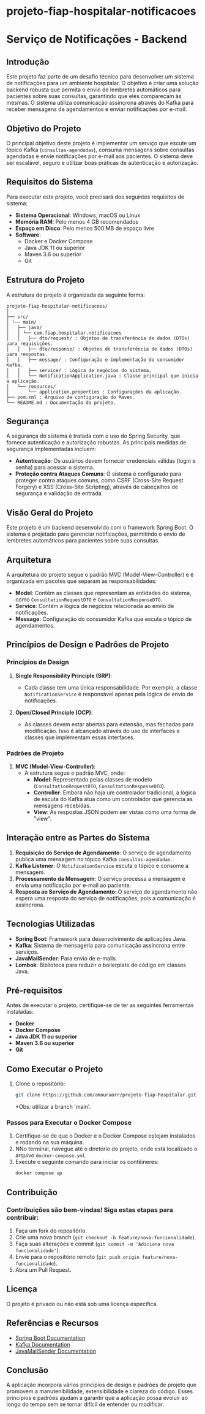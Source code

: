 # projeto-fiap-hospitalar-notificacoes

# Serviço de Notificações - Backend

## Introdução

Este projeto faz parte de um desafio técnico para desenvolver um sistema de notificações para um ambiente hospitalar. O objetivo é criar uma solução backend robusta que permita o envio de lembretes automáticos para pacientes sobre suas consultas, garantindo que eles compareçam às mesmas. O sistema utiliza comunicação assíncrona através do Kafka para receber mensagens de agendamentos e enviar notificações por e-mail.

## Objetivo do Projeto

O principal objetivo deste projeto é implementar um serviço que escute um tópico Kafka (`consultas-agendadas`), consuma mensagens sobre consultas agendadas e envie notificações por e-mail aos pacientes. O sistema deve ser escalável, seguro e utilizar boas práticas de autenticação e autorização.

## Requisitos do Sistema

Para executar este projeto, você precisará dos seguintes requisitos de sistema:

- **Sistema Operacional**: Windows, macOS ou Linux
- **Memória RAM**: Pelo menos 4 GB recomendados
- **Espaço em Disco**: Pelo menos 500 MB de espaço livre
- **Software**:
    - Docker e Docker Compose
    - Java JDK 11 ou superior
    - Maven 3.6 ou superior
    - Git

## Estrutura do Projeto

A estrutura do projeto é organizada da seguinte forma:
```plaintext
projeto-fiap-hospitalar-notificacoes/
│
├── src/
│ └── main/
│   ├── java/
│   │ └── com.fiap.hospitalar.notificacoes
│   │   ├── dto/request/ : Objetos de transferência de dados (DTOs) para requisições.
│   │   ├── dto/response/ : Objetos de transferência de dados (DTOs) para respostas.
│   │   ├── message/ : Configuração e implementação do consumidor Kafka.
│   │   ├── service/ : Lógica de negócios do sistema.
│   │   └── NotificationApplication.java : Classe principal que inicia a aplicação.
│   └── resources/
│       └── application.properties : Configurações da aplicação.
├── pom.xml : Arquivo de configuração do Maven.
└── README.md : Documentação do projeto.
```

## Segurança

A segurança do sistema é tratada com o uso do Spring Security, que fornece autenticação e autorização robustas. As principais medidas de segurança implementadas incluem:

- **Autenticação**: Os usuários devem fornecer credenciais válidas (login e senha) para acessar o sistema.
- **Proteção contra Ataques Comuns**: O sistema é configurado para proteger contra ataques comuns, como CSRF (Cross-Site Request Forgery) e XSS (Cross-Site Scripting), através de cabeçalhos de segurança e validação de entrada.

## Visão Geral do Projeto

Este projeto é um backend desenvolvido com o framework Spring Boot. O sistema é projetado para gerenciar notificações, permitindo o envio de lembretes automáticos para pacientes sobre suas consultas.

## Arquitetura

A arquitetura do projeto segue o padrão MVC (Model-View-Controller) e é organizada em pacotes que separam as responsabilidades:

- **Model**: Contém as classes que representam as entidades do sistema, como `ConsultationRequestDTO` e `ConsultationResponseDTO`.
- **Service**: Contém a lógica de negócios relacionada ao envio de notificações.
- **Message**: Configuração do consumidor Kafka que escuta o tópico de agendamentos.

## Princípios de Design e Padrões de Projeto

### Princípios de Design

1. **Single Responsibility Principle (SRP)**:
    - Cada classe tem uma única responsabilidade. Por exemplo, a classe `NotificationService` é responsável apenas pela lógica de envio de notificações.

2. **Open/Closed Principle (OCP)**:
    - As classes devem estar abertas para extensão, mas fechadas para modificação. Isso é alcançado através do uso de interfaces e classes que implementam essas interfaces.

### Padrões de Projeto

1. **MVC (Model-View-Controller)**:
    - A estrutura segue o padrão MVC, onde:
        - **Model**: Representado pelas classes de modelo (`ConsultationRequestDTO`, `ConsultationResponseDTO`).
        - **Controller**: Embora não haja um controlador tradicional, a lógica de escuta do Kafka atua como um controlador que gerencia as mensagens recebidas.
        - **View**: As respostas JSON podem ser vistas como uma forma de "view".

## Interação entre as Partes do Sistema

1. **Requisição do Serviço de Agendamento**: O serviço de agendamento publica uma mensagem no tópico Kafka `consultas-agendadas`.
2. **Kafka Listener**: O `NotificationService` escuta o tópico e consome a mensagem.
3. **Processamento da Mensagem**: O serviço processa a mensagem e envia uma notificação por e-mail ao paciente.
4. **Resposta ao Serviço de Agendamento**: O serviço de agendamento não espera uma resposta do serviço de notificações, pois a comunicação é assíncrona.

## Tecnologias Utilizadas

- **Spring Boot**: Framework para desenvolvimento de aplicações Java.
- **Kafka**: Sistema de mensageria para comunicação assíncrona entre serviços.
- **JavaMailSender**: Para envio de e-mails.
- **Lombok**: Biblioteca para reduzir o boilerplate de código em classes Java.

## Pré-requisitos

Antes de executar o projeto, certifique-se de ter as seguintes ferramentas instaladas:

- **Docker**
- **Docker Compose**
- **Java JDK 11 ou superior**
- **Maven 3.6 ou superior**
- **Git**

## Como Executar o Projeto

1. Clone o repositório:
   ```bash
   git clone https://github.com/amouraorr/projeto-fiap-hospitalar.git
   ```
   *Obs: utilizar a branch 'main'.

### Passos para Executar o Docker Compose

1. Certifique-se de que o Docker e o Docker Compose estejam instalados e rodando na sua máquina.
2. NNo terminal, navegue até o diretório do projeto, onde está localizado o arquivo `docker-compose.yml`.
3. Execute o seguinte comando para iniciar os contêineres:
   ```bash
   docker compose up
   ```

## Contribuição

### Contribuições são bem-vindas! Siga estas etapas para contribuir:

1. Faça um fork do repositório.
2. Crie uma nova branch (`git checkout -b feature/nova-funcionalidade`).
3. Faça suas alterações e commit (`git commit -m 'Adiciona nova funcionalidade'`).
4. Envie para o repositório remoto (`git push origin feature/nova-funcionalidade`).
5. Abra um Pull Request.

## Licença

O projeto é privado ou não está sob uma licença específica.

## Referências e Recursos

- [Spring Boot Documentation](https://spring.io/projects/spring-boot)
- [Kafka Documentation](https://kafka.apache.org/documentation/)
- [JavaMailSender Documentation](https://docs.spring.io/spring-framework/docs/current/javadoc-api/org/springframework/mail/javamail/JavaMailSender.html)

## Conclusão

A aplicação incorpora vários princípios de design e padrões de projeto que promovem a manutenibilidade, extensibilidade e clareza do código. Esses princípios e padrões ajudam a garantir que a aplicação possa evoluir ao longo do tempo sem se tornar difícil de entender ou modificar.
